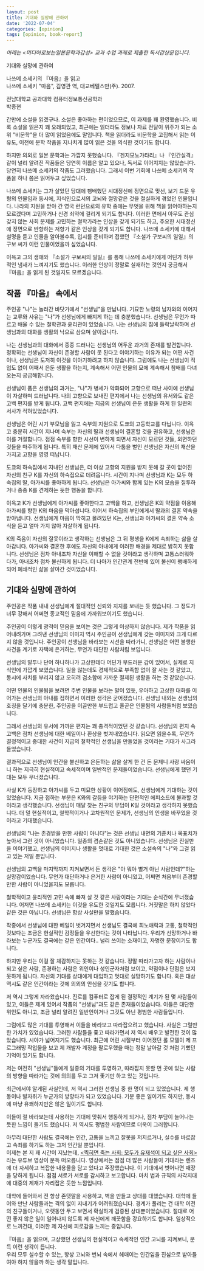 ```yaml
---
layout: post
title: 기대와 실망에 관하여
date: '2022-07-04'
categories: [opinion]
tags: [opinion, book-report]
---
```


_아래는 &lt;미디어로보는일본문학과감성&gt; 교과 수업 과제로 제출한 독서감상문입니다._  

기대와 실망에 관하여

나쓰메 소세키의 『마음』을 읽고  
나쓰메 소세키 "마음", 김영관 역, 대교베텔스만(주). 2007.


전남대학교 공과대학 컴퓨터정보통신공학과  
박종현


간만에 소설을 읽겠구나. 소설은 좋아하는 편이었으므로, 이 과제를 꽤 환영했습니다. 비록 소설을 읽은지 꽤 오래되었고, 최근에는 읽더라도 정보나 자료 전달이 위주가 되는 소위 "비문학"을 더 많이 읽었음에도 말입니다. 책을 읽더라도 비문학을 고집해서 읽는 이유도, 이전에 문학 작품을 지나치게 많이 읽은 것을 의식한 것이기도 합니다.

하지만 의외로 일본 문학과는 가깝지 못했습니다. 『겐지모노가타리』나 『인간실격』 같이 널리 알려진 작품들은 당연히 이름은 알고 있으나, 독서로 이어지지는 않았습니다. 당연히 나쓰메 소세키의 작품도 그러했습니다. 그래서 이번 기회에 나쓰메 소세키의 작품을 하나 쯤은 읽어두고 싶었습니다.

나쓰메 소세키는 그가 살았던 당대에 팽배했던 시대정신에 정면으로 맞선, 보기 드문 유형의 인물임과 동시에, 지식인으로서의 고뇌와 절망같은 것을 절실하게 겪었던 인물입니다. 나라의 지원을 받아 간 영국 런던으로의 유학 중에는 무엇을 위해 책을 읽어야하는지 모르겠다며 고민하거나 신경 쇠약에 걸리게 되기도 합니다. 이러한 면에서 아무도 관심갖지 않는 사회 문제를 고민하는 철학가라는 인상을 갖게 되기도 하고, 주요한 시대정신에 정면으로 반항하는 저항가 같은 인상을 갖게 되기도 합니다. 나쓰메 소세키에 대해서 설명을 듣고 인물을 알아볼수록, 입시를 준비하며 접했던 『소설가 구보씨의 일일』의 구보 씨가 이런 인물이었을까 싶었습니다.

이윽고 그의 생애와 『소설가 구보씨의 일일』를 통해 나쓰메 소세키에게 어딘가 허무적인 냄새가 느껴지기도 했습니다. 이러한 인상이 정말로 실재하는 것인지 궁금해서 『마음』을 읽게 된 것일지도 모르겠습니다.

## 작품 『마음』 속에서
주인공 "나"는 놀러간 바닷가에서 "선생님"을 만납니다. 기묘한 노령의 남자와의 이어지는 교류와 사유는 "나"가 선생님에게 빠지게 하는 데 충분했습니다. 선생님은 무언가 따르고 배울 수 있는 철학관과 윤리관이 있었습니다. 나는 선생님의 집에 들락날락하며 선생님과의 대화를 생활의 낙으로 삼으며 살아갑니다.

나는 선생님과의 대화에서 종종 드러나는 선생님의 어두운 과거의 존재를 발견합니다. 정확히는 선생님이 자신이 존경할 사람이 못 된다고 이야기하는 이유가 되는 어떤 사건이나, 선생님은 도저히 이것을 이야기하려고 하지 않습니다. 그럼에도 나는 선생님이 직업도 없이 어째서 은둔 생활을 하는지, 계속해서 어떤 인물의 묘에 계속해서 참배를 다녀오는지 궁금해합니다.

선생님이 품은 선생님의 과거는, "나"가 병세가 악화되어 고향으로 떠난 사이에 선생님이 자살하며 드러납니다. 나의 고향으로 보내진 편지에서 나는 선생님의 유서와도 같은 고백 편지를 받게 됩니다. 고백 편지에는 지금의 선생님이 은둔 생활을 하게 된 일련의 서사가 적혀있었습니다.



선생님은 어린 시기 부모님을 잃고 숙부의 지원으로 도쿄의 고등학교를 다닙니다. 이윽고 충분히 시간이 지나며 숙부는 자신의 딸과 선생님이 결혼할 것을 권유하고, 선생님은 이를 거절합니다. 점점 숙부를 향한 시선이 변하게 되면서 자신이 모르던 것들, 외면하던 것들을 마주하게 됩니다. 특히 재산 문제에 있어서 다툼을 벌인 선생님은 자신의 재산을 가지고 고향을 영영 떠납니다.

도쿄의 하숙집에서 지내던 선생님은, 더 이상 고향의 지원을 받지 못해 갈 곳이 없어진 자신의 친구 K를 자신의 하숙집으로 데려옵니다. 시간이 지나며 선생님과 K는 모두 하숙집의 딸, 아가씨를 좋아하게 됩니다. 선생님은 아가씨와 함께 있는 K의 모습을 질투하거나 종종 K를 견제하는 듯한 행동을 합니다.

이윽고 K가 선생님에게 아가씨를 좋아한다고 고백을 하고, 선생님은 K의 약점을 이용해 아가씨를 향한 K의 마음을 막아섭니다. 이어서 하숙집의 부인에게서 딸과의 결혼 약속을 받아냅니다. 선생님에게 마음이 막히고 몰려있던 K는, 선생님과 아가씨의 결혼 약속 소식을 듣고 얼마 가지 않아 자살하게 됩니다.

K의 죽음이 자신의 잘못이라고 생각하는 선생님은 그 뒤 평생을 K에게 속죄하는 삶을 살아갑니다. 아가씨와 결혼한 후에도 자신의 아내에게 이러한 배경을 제대로 밝히지 못합니다. 선생님은 점차 아내조차 자신을 이해할 수 없을 것이라고 생각하며 고통스러워하다가, 아내조차 점차 불신하게 됩니다. 더 나아가 인간관계 전반에 있어 불신이 팽배하게 되어 폐쇄적인 삶을 살아간 것이었습니다.


## 기대와 실망에 관하여
주인공은 작품 내내 선생님에게 절대적인 신뢰와 지지를 보내는 듯 했습니다. 그 정도가 너무 강해서 어쩌면 종교적인 믿음에 가까워보이기도 했습니다.

주인공이 이렇게 광적이 믿음을 보이는 것은 그렇게 이상하지 않습니다. 제가 작품을 읽어내려가며 그려낸 선생님의 이미지 역시 주인공이 선생님에게 갖는 이미지와 크게 다르지 않을 것입니다. 주인공이 선생님을 바라보는 시선을 따라가니, 선생님은 어떤 불행한 사건을 계기로 자택에 은거하는, 무언가 대단한 사람처럼 보입니다.

선생님의 말투나 단어 하나하나가 고상한데다 어딘가 부드러운 감이 있어서, 실제로 지식인에 가깝게 보였습니다. 일을 않는데도 경제적으로 부족함 없이 잘 사는 것 같았고, 동시에 사치를 부리지 않고 오히려 검소함에 가까운 절제된 생활을 하는 것 같았습니다.

어떤 인물의 인물됨을 보려면 주변 인물을 보라는 말이 있듯, 우아하고 고상한 대화를 이어가는 선생님의 아내를 접하면서 이러한 생각은 굳어졌습니다. 선생님 내외는 선생님의 호칭을 달기에 충분한, 주인공을 이끌만한 부드럽고 올곧은 인물됨의 사람들처럼 보였습니다.

그래서 선생님의 유서에 가까운 편지는 꽤 충격적이었던 것 같습니다. 선생님의 편지 속 고백은 점차 선생님에 대한 베일이나 환상을 벗겨내었습니다. 읽으면 읽을수록, 무언가 결정적이고 중대한 사건이 지금의 철학적인 선생님을 만들었을 것이라는 기대가 사그라들었습니다.

결과적으로 선생님이 인간을 불신하고 은둔하는 삶을 살게 한 건 돈 문제니 사랑 싸움이니 하는 지극히 현실적이고 속세적이며 일반적인 문제들이었습니다. 선생님에게 했던 기대는 모두 무너졌습니다.

사실 K가 등장하고 아가씨를 두고 미묘한 상황이 이어짐에도, 선생님에게 기대하는 것이 있었습니다. 지금 접하는 부분은 K와의 갈등을 야기하는 단편적인 에피소드에 불과할 것이라고 생각했습니다. 선생님이 매달 찾는 친구의 무덤이 K일 것이라고 생각하지 못했습니다. 더 덜 현실적이고, 철학적이거나 고차원적인 문제가, 선생님의 인생을 바꾸었을 것이라고 기대했습니다.

선생님의 "나는 존경받을 만한 사람이 아니다"는 것은 선생님 내면의 기준치나 목표치가 높아서 그런 것이 아니었습니다. 일종의 겸손같은 것도 아니었습니다. 선생님은 진실만을 이야기했고, 선생님의 이미지나 생활을 멋대로 기대한 것은 소설속의 "나"와 그걸 읽고 있는 저일 뿐입니다.

선생님의 고백을 마지막까지 지켜보면서 든 생각은 "아 뭐야 별거 아닌 사람인데?"하는 실망감이었습니다. 무언가 대단하거나 은거한 사람이 아니었고, 어쩌면 처음부터 존경할만한 사람이 아니었을지도 모릅니다.

철학적이고 윤리적인 고민 속에 빠져 살 것 같은 사람이라는 기대는 순식간에 무너졌습니다. 어저면 나쓰메 소세키는 이것을 유도한 것일지도 모릅니다. 거짓말은 하지 않았다 같은 것은 아닙니다. 선생님은 항상 사실만을 말했습니다.

작중에서 선생님에 대한 베일이 벗겨지면서 선생님도 결국에 희노애락과 고통, 철학적인 것보다는 조금은 현실적인 감정들을 우선한다는 것이 나타납니다. 우리가 선망하거나 바라보는 누군가도 결국에는 같은 인간이다.. 널리 쓰이는 소재이고, 자명한 문장이기도 합니다.

하지만 우리는 이걸 잘 체감하지는 못하는 것 같습니다. 정말 따라가고자 하는 사람이나 되고 싶은 사람, 존경하는 사람은 위인이나 성인군자처럼 보이고, 약점이나 단점은 보지 못하게 됩니다. 자신의 기대를 상대에게 대입하고 멋대로 실망하기도 합니다. 혹은 대상 역시도 같은 인간이라는 것에 의외의 안심을 갖기도 합니다.

저 역시 그렇게 자라왔습니다. 진로를 컴퓨터로 잡게 된 결정적인 계기가 된 몇 사람들이 있고, 이들은 제게 있어서 작품의 "선생님"과도 같은 존재들이었습니다. 이들은 대단한 위인도 아니고, 조금 널리 알려진 일반인이거나 그것도 아닌 평범한 사람들입니다.

그럼에도 많은 기대를 투영해서 이들을 바라보고 따라잡으려고 했습니다. 사실은 그럴만한 가치가 있었습니다. 그러한 사람들을 좇고 따라가면서 저 역시 배우고 발전한 것이 많았습니다. 시야가 넓어지기도 했습니다. 최근에 어린 시절부터 이어졌던 롤 모델이 제 프로그래밍 작업물을 보고 제 개발자 계정을 팔로우했을 때는 정말 날아갈 것 처럼 기뻤던 기억이 있기도 합니다.

저는 여전히 "선생님"들에게 일종의 기대를 투영하고, 따라잡지 못할 먼 곳에 있는 사람의 방향을 따라가는 것에 의의를 두고 그저 좇기만 하고 있는 것입니다.

최근에서야 알게된 사실인데, 저 역시 그러한 선생님 중 한 명이 되고 있었습니다. 제 행동이나 발자취가 누군가의 방향타가 되고 있었습니다. 기분 좋은 일이기도 하지만, 동시에 마냥 유쾌하지만은 않은 일이기도 합니다.

이들이 절 바라보는데 사용하는 기대에 맞춰서 행동하게 되거나, 점차 부담이 늘어나는 듯한 느낌이 들기도 했습니다. 저 역시도 평범한 사람이므로 더욱이 그러합니다.

아무리 대단한 사람도 결국에는 인간, 고통을 느끼고 잘못을 저지르거나, 실수를 바로잡고 속죄를 하기도 하는 그저 인간일 뿐입니다.  
이제는 본 지 꽤 시간이 지났는데, [&lt;찍히면 죽는 사회: 모두가 유재석이 되고 싶은 사회&gt;](https://youtu.be/FzOPUIitRzI)라는 유튜브 영상이 문득 떠오릅니다. 영상에서는 점점 더 많은 사람들이 기대라는 렌즈에 더 자세하고 복잡한 내용물을 담고 있다고 주장했습니다. 이 기대에서 벗어나면 매장을 당하게 됩니다. 점점 서로가 서로를 감시하고 보고합니다. 마치 법과 규칙의 사각지대에 대중의 제재가 자리잡은 듯한 느낌입니다.

대학에 들어와서 전 항상 존댓말을 사용하고, 벽을 만들고 상대를 대했습니다. 대학에 들어와 만난 사람들과는 격의 없이 지내기가 어려워졌습니다. 경계가 풀리는 건 대학 이전의 친구들이거나, 오랫동안 두고 보면서 확실하게 검증된 상대뿐이었습니다. 절대로 어떤 좋지 않은 일이 일어나지 않도록 제 자신에게 깨끗함을 강요하기도 합니다. 일상적으로 느끼건대, 이러한 제 자신에 피로감을 느끼는 중입니다.

『마음』을 읽으며, 고상했던 선생님의 현실적이고 속세적인 인간 고뇌를 지켜보니, 문득 이런 생각이 듭니다.  
우리 모두 실수할 수 있는, 항상 고뇌와 번뇌 속에서 헤매이는 인간임을 진심으로 받아들여야 하지 않을까 하는 생각 말입니다.
